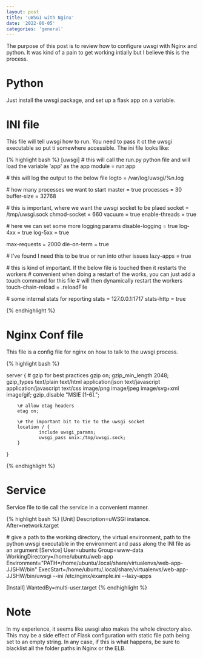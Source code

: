 ```yaml
---
layout: post
title: 'uWSGI with Nginx'
date: '2022-06-05'
categories: 'general'
---
```


The purpose of this post is to review how to configure uwsgi with Nginx and python. It was kind of a pain to get working intially but I believe this is the process.

# Python
Just install the uwsgi package, and set up a flask app on a variable.

# INI file
This file will tell uwsgi how to run. You need to pass it ot the uwsgi executable so put ti somewhere accessible. The ini file looks like:

{% highlight bash %}
[uwsgi]
\# this will call the run.py python file and will load the variable 'app' as the app
module = run:app

\# this will log the output to the below file
logto = /var/log/uwsgi/%n.log

\# how many processes we want to start
master = true
processes = 30
buffer-size = 32768

\# this is important, where we want the uwsgi socket to be plaed
socket = /tmp/uwsgi.sock
chmod-socket = 660
vacuum = true
enable-threads = true

\# here we can set some more logging params
disable-logging = true
log-4xx = true
log-5xx = true

max-requests = 2000
die-on-term = true

\# I've found I need this to be true or run into other issues
lazy-apps = true

\# this is kind of important. If the below file is touched then it restarts the workers
\# convenient when doing a restart of the works, you can just add a touch command for this file
\# will then dynamically restart the workers
touch-chain-reload = .reloadFile

\# some internal stats for reporting
stats = 127.0.0.1:1717
stats-http = true

{% endhighlight %}

# Nginx Conf file

This file is a config file for nginx on how to talk to the uwsgi process.

{% highlight bash %}

server {
        \# gzip for best practices
        gzip on;
        gzip_min_length 2048;
        gzip_types text/plain text/html application/json text/javascript application/javascript text/css image/png image/jpeg image/svg+xml image/gif;
        gzip_disable "MSIE [1-6]\.";

        \# allow etag headers 
        etag on;

        \# the important bit to tie to the uwsgi socket
        location / {
                include uwsgi_params;
                uwsgi_pass unix:/tmp/uwsgi.sock;
        }
}

{% endhighlight %}

# Service

Service file to tie call the service in a convenient manner.

{% highlight bash %}
[Unit]
Description=uWSGI instance.
After=network.target

\# give a path to the working directory, the virtual environment, path to the python uwsgi executable in the environment and pass along the INI file as an argument
[Service]
User=ubuntu
Group=www-data
WorkingDirectory=/home/ubuntu/web-app
Environment="PATH=/home/ubuntu/.local/share/virtualenvs/web-app-JJSHW/bin"
ExecStart=/home/ubuntu/.local/share/virtualenvs/web-app-JJSHW/bin/uwsgi --ini /etc/nginx/example.ini --lazy-apps

[Install]
WantedBy=multi-user.target
{% endhighlight %}

# Note
In my experience, it seems like uwsgi also makes the whole directory also. This may be a side effect of Flask configuration with static file path being set to an empty string. In any case, if this is what happens, be sure to blacklist all the folder paths in Nginx or the ELB. 